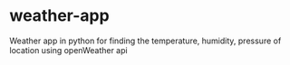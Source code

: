 # weather-app
Weather app in python for finding the temperature, humidity, pressure of location using openWeather api
